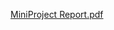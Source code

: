 

[MiniProject Report.pdf](https://github.com/hga1indo/2022-hw-mini/files/9637742/MiniProject.Report.pdf)
